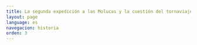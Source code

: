 ```yaml
---
title: La segunda expedición a las Molucas y la cuestión del tornaviaje
layout: page
language: es
navegacion: historia
orden: 3
---
```

